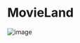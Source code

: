 # MovieLand

![image](https://user-images.githubusercontent.com/61703808/169358357-f5aca005-0ae1-4f35-8275-7c750e0d6b5d.png)
